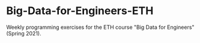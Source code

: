 # Big-Data-for-Engineers-ETH
Weekly programming exercises for the ETH course "Big Data for Engineers" (Spring 2021).
